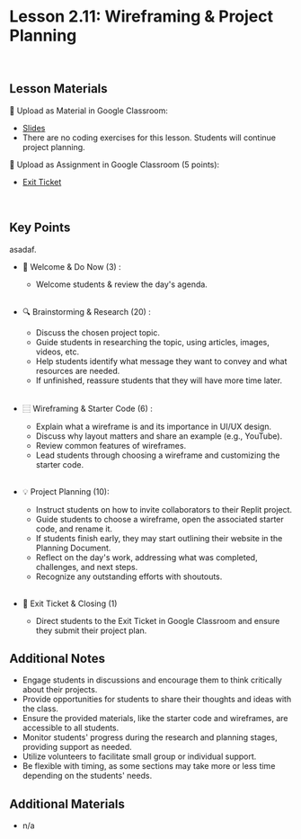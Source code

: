 # Lesson 2.11: Wireframing & Project Planning

<br>

## Lesson Materials

📖 Upload as Material in Google Classroom:
- [Slides](https://docs.google.com/presentation/d/1psB3BvsfdcBYTYIXNx30jwI84rAaQ5IhDWb4lg6s42Q/edit?usp=sharing)
- There are no coding exercises for this lesson. Students will continue project planning.

📝 Upload as Assignment in Google Classroom (5 points):
- [Exit Ticket](https://forms.gle/yy5uNdHH4KBrm1SX9)

<br>

## Key Points
asadaf.

- 👋 Welcome & Do Now (3) : 
    -  Welcome students & review the day's agenda.<br><br>

- 🔍 Brainstorming & Research (20) : 
    - Discuss the chosen project topic.
    - Guide students in researching the topic, using articles, images, videos, etc.
    - Help students identify what message they want to convey and what resources are needed.
    - If unfinished, reassure students that they will have more time later.<br><br>

- ⿳ Wireframing & Starter Code (6) :
    - Explain what a wireframe is and its importance in UI/UX design.
    - Discuss why layout matters and share an example (e.g., YouTube).
    - Review common features of wireframes.
    - Lead students through choosing a wireframe and customizing the starter code.<br><br>

- 💡 Project Planning (10): 
    - Instruct students on how to invite collaborators to their Replit project.
    - Guide students to choose a wireframe, open the associated starter code, and rename it.
    - If students finish early, they may start outlining their website in the Planning Document.
    - Reflect on the day's work, addressing what was completed, challenges, and next steps.
    - Recognize any outstanding efforts with shoutouts. <br><br>

- 👋 Exit Ticket & Closing (1)
    - Direct students to the Exit Ticket in Google Classroom and ensure they submit their project plan.

## Additional Notes
- Engage students in discussions and encourage them to think critically about their projects.
- Provide opportunities for students to share their thoughts and ideas with the class.
- Ensure the provided materials, like the starter code and wireframes, are accessible to all students.
- Monitor students' progress during the research and planning stages, providing support as needed.
- Utilize volunteers to facilitate small group or individual support.
- Be flexible with timing, as some sections may take more or less time depending on the students' needs.


## Additional Materials
- n/a

